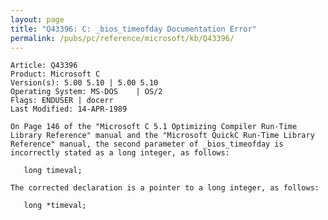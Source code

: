 ```yaml
---
layout: page
title: "Q43396: C: _bios_timeofday Documentation Error"
permalink: /pubs/pc/reference/microsoft/kb/Q43396/
---
```


	Article: Q43396
	Product: Microsoft C
	Version(s): 5.00 5.10 | 5.00 5.10
	Operating System: MS-DOS    | OS/2
	Flags: ENDUSER | docerr
	Last Modified: 14-APR-1989
	
	On Page 146 of the "Microsoft C 5.1 Optimizing Compiler Run-Time
	Library Reference" manual and the "Microsoft QuickC Run-Time Library
	Reference" manual, the second parameter of _bios_timeofday is
	incorrectly stated as a long integer, as follows:
	
	   long timeval;
	
	The corrected declaration is a pointer to a long integer, as follows:
	
	   long *timeval;
